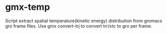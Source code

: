 # gmx-temp
Script extract spatial temperature(kinetic energy) distribution from gromacs gro frame files.
Use gmx convert-trj to convert trr/xtc to gro per frame.
